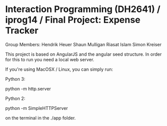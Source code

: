 # Interaction Programming (DH2641) / iprog14 / Final Project: Expense Tracker

Group Members: 
Hendrik Heuer
Shaun Mulligan
Riasat Islam
Simon Kreiser

This project is based on AngularJS and the angular seed structure. In order for this to run you need a local web server. 

If you're using MacOSX / Linux, you can simply run:

Python 3:

python -m http.server

Python 2:

python -m SimpleHTTPServer

on the terminal in the ./app folder.